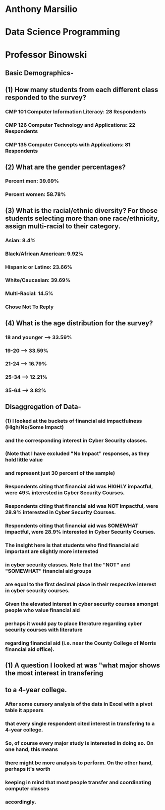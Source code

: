 # Anthony Marsilio
# Data Science Programming
# Professor Binowski

## Basic Demographics-
## (1) How many students from each different class responded to the survey?
### CMP 101 Computer Information Literacy: 28 Respondents
### CMP 126 Computer Technology and Applications: 22 Respondents
### CMP 135 Computer Concepts with Applications: 81 Respondents

## (2) What are the gender percentages?
### Percent men: 39.69%
### Percent women: 58.78%

## (3) What is the racial/ethnic diversity? For those students selecting more than one race/ethnicity, assign multi-racial to their category.
### Asian:	8.4%
### Black/African American: 9.92%
### Hispanic or Latino: 23.66%
### White/Caucasian: 39.69%
### Multi-Racial: 14.5%
### Chose Not To Reply

## (4) What is the age distribution for the survey?
### 18 and younger --> 33.59%
### 19-20	--> 33.59%
### 21-24	--> 16.79%
### 25-34	--> 12.21%
### 35-64	--> 3.82%

## Disaggregation of Data-
###  (1) I looked at the buckets of financial aid impactfulness (High/No/Some Impact)
###      and the corresponding interest in Cyber Security classes.
###      (Note that I have excluded "No Impact" responses, as they hold little value
###       and represent just 30 percent of the sample)

### Respondents citing that financial aid was HIGHLY impactful, were 49% interested in Cyber Security Courses.
### Respondents citing that financial aid was NOT impactful, were 28.9% interested in Cyber Security Courses.
### Respondents citing that financial aid was SOMEWHAT impactful, were 28.9% interested in Cyber Security Courses.


###   The insight here is that students who find financial aid important are slightly more interested
###   in cyber security classes. Note that the "NOT" and "SOMEWHAT" financial aid groups     
###   are equal to the first decimal place in their respective interest in cyber security courses.  
###   Given the elevated interest in cyber security courses amongst people who value financial aid
###   perhaps it would pay to place literature regarding cyber security courses with literature
###   regarding financial aid (i.e. near the County College of Morris financial aid office).


## (1) A question I looked at was "what major shows the most interest in transfering 
##     to a 4-year college.

### After some cursory analysis of the data in Excel with a pivot table it appears
### that every single respondent cited interest in transfering to a 4-year college.    
### So, of course every major study is interested in doing so. On one hand, this means 
### there might be more analysis to perform. On the other hand, perhaps it's worth     
### keeping in mind that most people transfer and coordinating computer classes       
### accordingly.


